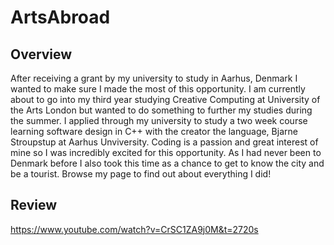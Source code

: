 # ArtsAbroad

## Overview

After receiving a grant by my university to study in Aarhus, Denmark I wanted to make sure I made the most of this opportunity. I am currently about to go into my third year studying Creative Computing at University of the Arts London but wanted to do something to further my studies during the summer. I applied through my university to study a two week course learning software design in C++ with the creator the language, Bjarne Stroupstup at Aarhus Unviversity. Coding is a passion and great interest of mine so I was incredibly excited for this opportunity. As I had never been to Denmark before I also took this time as a chance to get to know the city and be a tourist. Browse my page to find out about everything I did!

## Review

https://www.youtube.com/watch?v=CrSC1ZA9j0M&t=2720s
